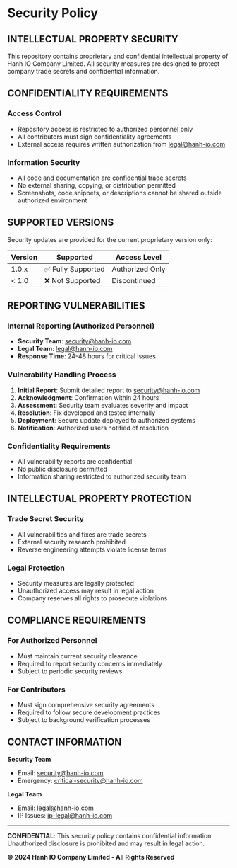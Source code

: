 # Security Policy

## INTELLECTUAL PROPERTY SECURITY

This repository contains proprietary and confidential intellectual property of Hanh IO Company Limited. All security measures are designed to protect company trade secrets and confidential information.

## CONFIDENTIALITY REQUIREMENTS

### Access Control
- Repository access is restricted to authorized personnel only
- All contributors must sign confidentiality agreements
- External access requires written authorization from legal@hanh-io.com

### Information Security
- All code and documentation are confidential trade secrets
- No external sharing, copying, or distribution permitted
- Screenshots, code snippets, or descriptions cannot be shared outside authorized environment

## SUPPORTED VERSIONS

Security updates are provided for the current proprietary version only:

| Version | Supported          | Access Level       |
| ------- | ------------------ | ------------------ |
| 1.0.x   | ✅ Fully Supported | Authorized Only    |
| < 1.0   | ❌ Not Supported   | Discontinued       |

## REPORTING VULNERABILITIES

### Internal Reporting (Authorized Personnel)
- **Security Team**: security@hanh-io.com
- **Legal Team**: legal@hanh-io.com  
- **Response Time**: 24-48 hours for critical issues

### Vulnerability Handling Process
1. **Initial Report**: Submit detailed report to security@hanh-io.com
2. **Acknowledgment**: Confirmation within 24 hours
3. **Assessment**: Security team evaluates severity and impact
4. **Resolution**: Fix developed and tested internally
5. **Deployment**: Secure update deployed to authorized systems
6. **Notification**: Authorized users notified of resolution

### Confidentiality Requirements
- All vulnerability reports are confidential
- No public disclosure permitted
- Information sharing restricted to authorized security team

## INTELLECTUAL PROPERTY PROTECTION

### Trade Secret Security
- All vulnerabilities and fixes are trade secrets
- External security research prohibited
- Reverse engineering attempts violate license terms

### Legal Protection
- Security measures are legally protected
- Unauthorized access may result in legal action
- Company reserves all rights to prosecute violations

## COMPLIANCE REQUIREMENTS

### For Authorized Personnel
- Must maintain current security clearance
- Required to report security concerns immediately
- Subject to periodic security reviews

### For Contributors
- Must sign comprehensive security agreements
- Required to follow secure development practices
- Subject to background verification processes

## CONTACT INFORMATION

**Security Team**
- Email: security@hanh-io.com
- Emergency: critical-security@hanh-io.com

**Legal Team** 
- Email: legal@hanh-io.com
- IP Issues: ip-legal@hanh-io.com

---

**CONFIDENTIAL**: This security policy contains confidential information. Unauthorized disclosure is prohibited and may result in legal action.

**© 2024 Hanh IO Company Limited - All Rights Reserved**
